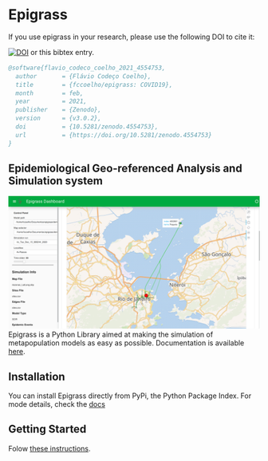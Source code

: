 # Epigrass
If you use epigrass in your research, please use the following DOI to cite it:

[![DOI](https://zenodo.org/badge/59497476.svg)](https://zenodo.org/badge/latestdoi/59497476)
or this bibtex entry.
```bibtex
@software{flavio_codeco_coelho_2021_4554753,
  author       = {Flávio Codeço Coelho},
  title        = {fccoelho/epigrass: COVID19},
  month        = feb,
  year         = 2021,
  publisher    = {Zenodo},
  version      = {v3.0.2},
  doi          = {10.5281/zenodo.4554753},
  url          = {https://doi.org/10.5281/zenodo.4554753}
}
```
## Epidemiological Geo-referenced Analysis and Simulation system
![dashboard](docs/source/dashboard2.png)
Epigrass is a Python Library aimed at making the simulation of metapopulation models as easy as possible.
Documentation is available [here](https://epigrass.readthedocs.io/en/latest/).

## Installation
You can install Epigrass directly from PyPi, the Python Package Index.
For mode details, check the [docs](https://epigrass.readthedocs.io/en/latest/install.html#)


## Getting Started

Folow [these instructions](https://epigrass.readthedocs.io/en/latest/using.html).
